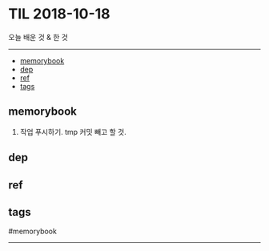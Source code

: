 # TIL 2018-10-18

오늘 배운 것 & 한 것

--------------------------


- [memorybook](#memorybook)
- [dep](#dep)
- [ref](#ref)
- [tags](#tags)

## memorybook
1. 작업 푸시하기. tmp 커밋 빼고 할 것.

## dep

## ref

## tags
  #memorybook



--------------------------


 